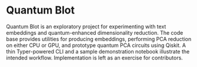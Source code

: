 # Quantum Blot

Quantum Blot is an exploratory project for experimenting with text embeddings and
quantum-enhanced dimensionality reduction. The code base provides utilities for
producing embeddings, performing PCA reduction on either CPU or GPU, and
prototype quantum PCA circuits using Qiskit. A thin Typer-powered CLI and a
sample demonstration notebook illustrate the intended workflow. Implementation
is left as an exercise for contributors.